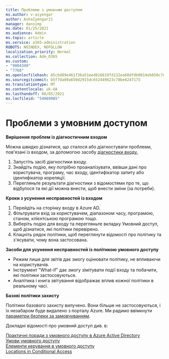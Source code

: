 ```yaml
---
title: Проблеми з умовним доступом
ms.author: v-aiyengar
author: AshaIyengar21
manager: dansimp
ms.date: 01/25/2021
ms.audience: Admin
ms.topic: article
ms.service: o365-administration
ROBOTS: NOINDEX, NOFOLLOW
localization_priority: Normal
ms.collection: Adm_O365
ms.custom:
- "9004349"
- "7768"
ms.openlocfilehash: 85cbd89e461f36a51eed816619fd132ea60dfdb0014eb850c7ec3f38d41e1ca2
ms.sourcegitcommit: b5f7da89a650d2915dc652449623c78be6247175
ms.translationtype: MT
ms.contentlocale: uk-UA
ms.lasthandoff: 08/05/2021
ms.locfileid: "54069985"
---
```

# <a name="conditional-access-issues"></a>Проблеми з умовним доступом

**Вирішення проблем із діагностичним входом**

Можна швидко дізнатися, що сталося або діагностувати проблеми, пов'язані із входом, за допомогою засобу [діагностики входу.](https://portal.azure.com/#blade/Microsoft_AAD_IAM/ActiveDirectoryMenuBlade/diagnose/symptomId/ms_aad_dxp_signin_caDiagnoseAndSolveSummarySymptom)

1. Запустіть засіб діагностики входу.
1. Знайдіть подію, яку потрібно проаналізувати, ввівши дані про користувача, програму, час входу, ідентифікатор запиту або ідентифікатор кореляції.
1. Перегляньте результати діагностики з відомостями про те, що відбулося та які дії можна внести, щоб внести зміни (за потреби).

**Кроки з усунення несправностей із входом** 

1. Перейдіть на сторінку входу в Azure AD.
1. Фільтрувати вхід за користувачем, діапазоном часу, програмою, станом, клієнтською програмою тощо.
1. Виберіть подію для входу та перегляньте вкладку Умовний доступ, щоб дізнатися, які політики перевірено.
1. Клацніть рядок політики, щоб переглянути відомості про політику та з'ясувати, чому вона застосована.

**Засоби для усунення несправностей із політикою умовного доступу**

- Режим лише для звітів дає змогу оцінювати політику, не впливаючи на користувачів.
- Інструмент "What-if" дає змогу зімітувати події входу та побачити, які політики застосовуються.
- Аналітика і книга звітування відображає вплив кожної політики в реальному часі.

**Базові політики захисту**

Політики базового захисту вилучено. Вони більше не застосовуються, і їх незабаром буде видалено з порталу Azure. Ми радимо ввімкнути [параметри безпеки за замовчуванням](https://docs.microsoft.com/azure/active-directory/fundamentals/concept-fundamentals-security-defaults).

Докладні відомості про умовний доступ див. в:

[Практичні поради з умовного доступу в Azure Active Directory](https://docs.microsoft.com/azure/active-directory/conditional-access/best-practices)  
 [Умови умовного доступу](https://docs.microsoft.com/azure/active-directory/conditional-access/best-practices)  
 [Елементи керування в умовного доступу](https://docs.microsoft.com/azure/active-directory/conditional-access/controls)  
 [Locations in Conditional Access](https://docs.microsoft.com/azure/active-directory/conditional-access/location-condition)
